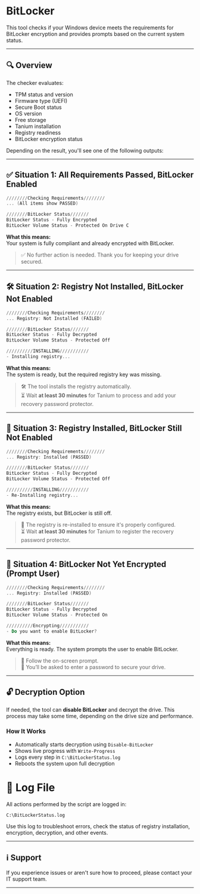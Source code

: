# BitLocker

This tool checks if your Windows device meets the requirements for BitLocker encryption and provides prompts based on the current system status.

---

## 🔍 Overview

The checker evaluates:

- TPM status and version
- Firmware type (UEFI)
- Secure Boot status
- OS version
- Free storage
- Tanium installation
- Registry readiness
- BitLocker encryption status

Depending on the result, you'll see one of the following outputs:

---

## ✅ Situation 1: All Requirements Passed, BitLocker Enabled
```powershell
////////Checking Requirements////////
... (All items show PASSED)

////////BitLocker Status///////
BitLocker Status - Fully Encrypted
BitLocker Volume Status - Protected On Drive C
```

**What this means:**  
Your system is fully compliant and already encrypted with BitLocker.

> ✅ No further action is needed. Thank you for keeping your drive secured.

---

## 🛠️ Situation 2: Registry Not Installed, BitLocker Not Enabled
```powershell
////////Checking Requirements////////
... Registry: Not Installed (FAILED)

////////BitLocker Status///////
BitLocker Status - Fully Decrypted
BitLocker Volume Status - Protected Off

//////////INSTALLING///////////
- Installing registry...
```


**What this means:**  
The system is ready, but the required registry key was missing.

> 🛠 The tool installs the registry automatically.  
> ⏳ Wait **at least 30 minutes** for Tanium to process and add your recovery password protector.

---

## 🔁 Situation 3: Registry Installed, BitLocker Still Not Enabled
```powershell
////////Checking Requirements////////
... Registry: Installed (PASSED)

////////BitLocker Status///////
BitLocker Status - Fully Decrypted
BitLocker Volume Status - Protected Off

//////////INSTALLING///////////
- Re-Installing registry...
```

**What this means:**  
The registry exists, but BitLocker is still off.

> 🔄 The registry is re-installed to ensure it's properly configured.  
> ⏳ Wait **at least 30 minutes** for Tanium to register the recovery password protector.

---

## 🔐 Situation 4: BitLocker Not Yet Encrypted (Prompt User)

```powershell
////////Checking Requirements////////
... Registry: Installed (PASSED)

////////BitLocker Status///////
BitLocker Status - Fully Decrypted
BitLocker Volume Status - Protected On

//////////Encrypting///////////
- Do you want to enable BitLocker?
```

**What this means:**  
Everything is ready. The system prompts the user to enable BitLocker.

> 📝 Follow the on-screen prompt.  
> 🔑 You’ll be asked to enter a password to secure your drive.

---
## 🔓 Decryption Option

If needed, the tool can **disable BitLocker** and decrypt the drive. This process may take some time, depending on the drive size and performance.

### How It Works

- Automatically starts decryption using `Disable-BitLocker`
- Shows live progress with `Write-Progress`
- Logs every step in `C:\BitLockerStatus.log`
- Reboots the system upon full decryption

# 📄 Log File

All actions performed by the script are logged in:
```
C:\BitLockerStatus.log
```
Use this log to troubleshoot errors, check the status of registry installation, encryption, decryption, and other events.

---

## ℹ️ Support

If you experience issues or aren't sure how to proceed, please contact your IT support team.

---

